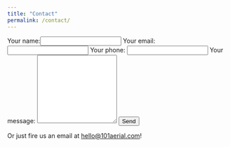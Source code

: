 ```yaml
---
title: "Contact"
permalink: /contact/
---
```


<form action="https://getsimpleform.com/messages?form_api_token=759e2ebdf56d3d14a69cf18872ce7c82" method="post">
  <input type='hidden' name='redirect_to' value='https://101aerial.com/contact_thanks/' />
  Your name:<input type='text' name='client_name' />
  Your email:<input type='text' name='client_email' />
  Your phone: <input type='text' name='client_phone' />
  Your message: <textarea name="message" rows="10"></textarea>
  <button type='submit'>Send</button>
</form>

Or just fire us an email at <a href="mailto:hello@101aerial.com?subject=101 Aerial website enquiry">hello@101aerial.com</a>!
